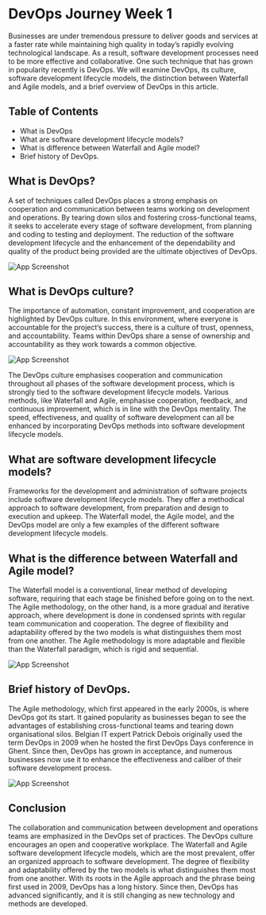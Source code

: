 
# DevOps Journey Week 1

Businesses are under tremendous pressure to deliver goods and services at a faster rate while maintaining high quality in today’s rapidly evolving technological landscape. As a result, software development processes need to be more effective and collaborative. One such technique that has grown in popularity recently is DevOps. We will examine DevOps, its culture, software development lifecycle models, the distinction between Waterfall and Agile models, and a brief overview of DevOps in this article.

## Table of Contents
- What is DevOps
- What are software development lifecycle models?
- What is difference between Waterfall and Agile model?
- Brief history of DevOps.


## What is DevOps?
A set of techniques called DevOps places a strong emphasis on cooperation and communication between teams working on development and operations. By tearing down silos and fostering cross-functional teams, it seeks to accelerate every stage of software development, from planning and coding to testing and deployment. The reduction of the software development lifecycle and the enhancement of the dependability and quality of the product being provided are the ultimate objectives of DevOps.

![App Screenshot](https://i.ibb.co/F0Vqdhv/Dev-Ops-Tools.jpg)


## What is DevOps culture?
The importance of automation, constant improvement, and cooperation are highlighted by DevOps culture. In this environment, where everyone is accountable for the project’s success, there is a culture of trust, openness, and accountability. Teams within DevOps share a sense of ownership and accountability as they work towards a common objective.

![App Screenshot](https://i.ibb.co/Fbj8S6T/Team-Collaboration.jpg)


The DevOps culture emphasises cooperation and communication throughout all phases of the software development process, which is strongly tied to the software development lifecycle models. Various methods, like Waterfall and Agile, emphasise cooperation, feedback, and continuous improvement, which is in line with the DevOps mentality. The speed, effectiveness, and quality of software development can all be enhanced by incorporating DevOps methods into software development lifecycle models.


## What are software development lifecycle models?
Frameworks for the development and administration of software projects include software development lifecycle models. They offer a methodical approach to software development, from preparation and design to execution and upkeep. The Waterfall model, the Agile model, and the DevOps model are only a few examples of the different software development lifecycle models.


## What is the difference between Waterfall and Agile model?
The Waterfall model is a conventional, linear method of developing software, requiring that each stage be finished before going on to the next. The Agile methodology, on the other hand, is a more gradual and iterative approach, where development is done in condensed sprints with regular team communication and cooperation. The degree of flexibility and adaptability offered by the two models is what distinguishes them most from one another. The Agile methodology is more adaptable and flexible than the Waterfall paradigm, which is rigid and sequential.

![App Screenshot](https://i.ibb.co/gW2jC8Q/Waterfall-vs-Agile.png)

## Brief history of DevOps.
The Agile methodology, which first appeared in the early 2000s, is where DevOps got its start. It gained popularity as businesses began to see the advantages of establishing cross-functional teams and tearing down organisational silos. Belgian IT expert Patrick Debois originally used the term DevOps in 2009 when he hosted the first DevOps Days conference in Ghent. Since then, DevOps has grown in acceptance, and numerous businesses now use it to enhance the effectiveness and caliber of their software development process.

![App Screenshot](https://i.ibb.co/7g8YS50/Dev-Ops-Timeline.png)

## Conclusion
The collaboration and communication between development and operations teams are emphasized in the DevOps set of practices. The DevOps culture encourages an open and cooperative workplace. The Waterfall and Agile software development lifecycle models, which are the most prevalent, offer an organized approach to software development. The degree of flexibility and adaptability offered by the two models is what distinguishes them most from one another. With its roots in the Agile approach and the phrase being first used in 2009, DevOps has a long history. Since then, DevOps has advanced significantly, and it is still changing as new technology and methods are developed.